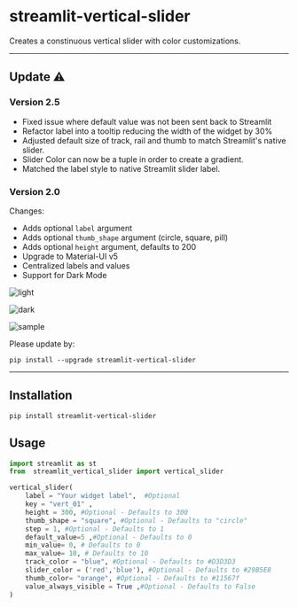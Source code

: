 # streamlit-vertical-slider

Creates a constinuous vertical slider with color customizations. 

---
## Update ⚠️

### Version 2.5
- Fixed issue where default value was not been sent back to Streamlit
- Refactor label into a tooltip reducing the width of the widget by 30%
- Adjusted default size of track, rail and thumb to match Streamlit's native slider.
- Slider Color can now be a tuple in order to create a gradient. 
- Matched the label style to native Streamlit slider label. 

### Version 2.0  
Changes:
 - Adds optional `label` argument
 - Adds optional `thumb_shape` argument (circle, square, pill)
 - Adds optional `height` argument, defaults to 200
 - Upgrade to Material-UI v5
 - Centralized labels and values
 - Support for Dark Mode


![light](https://github.com/sqlinsights/streamlit-vertical-slider/raw/main/light.png)

![dark](https://github.com/sqlinsights/streamlit-vertical-slider/raw/main/dark.png)

![sample](https://github.com/sqlinsights/streamlit-vertical-slider/raw/main/sample.gif)

Please update by:
```shell
pip install --upgrade streamlit-vertical-slider
```

---
## Installation
```shell
pip install streamlit-vertical-slider
```
## Usage

```python
import streamlit as st
from  streamlit_vertical_slider import vertical_slider 

vertical_slider(
    label = "Your widget label",  #Optional
    key = "vert_01" ,
    height = 300, #Optional - Defaults to 300
    thumb_shape = "square", #Optional - Defaults to "circle"
    step = 1, #Optional - Defaults to 1
    default_value=5 ,#Optional - Defaults to 0
    min_value= 0, # Defaults to 0
    max_value= 10, # Defaults to 10
    track_color = "blue", #Optional - Defaults to #D3D3D3
    slider_color = ('red','blue'), #Optional - Defaults to #29B5E8
    thumb_color= "orange", #Optional - Defaults to #11567f
    value_always_visible = True ,#Optional - Defaults to False
)
```